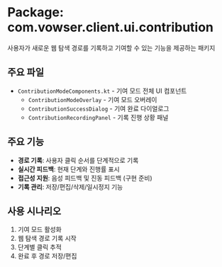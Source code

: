 # Package: com.vowser.client.ui.contribution

사용자가 새로운 웹 탐색 경로를 기록하고 기여할 수 있는 기능을 제공하는 패키지

## 주요 파일
- `ContributionModeComponents.kt` - 기여 모드 전체 UI 컴포넌트
  - `ContributionModeOverlay` - 기여 모드 오버레이
  - `ContributionSuccessDialog` - 기여 완료 다이얼로그
  - `ContributionRecordingPanel` - 기록 진행 상황 패널

## 주요 기능
- **경로 기록**: 사용자 클릭 순서를 단계적으로 기록
- **실시간 피드백**: 현재 단계와 진행률 표시
- **접근성 지원**: 음성 피드백 및 진동 피드백 (구현 준비)
- **기록 관리**: 저장/편집/삭제/일시정지 기능

## 사용 시나리오
1. 기여 모드 활성화
2. 웹 탐색 경로 기록 시작
3. 단계별 클릭 추적
4. 완료 후 경로 저장/편집